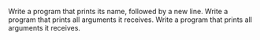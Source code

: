 Write a program that prints its name, followed by a new line.
Write a program that prints all arguments it receives.
Write a program that prints all arguments it receives.
